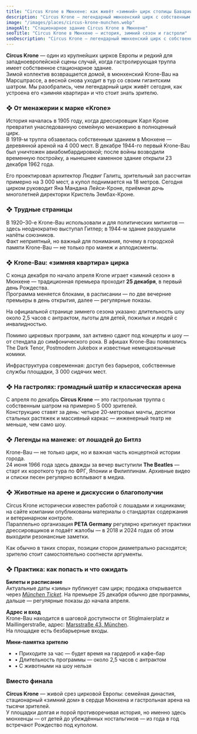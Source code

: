 ```yaml
---
title: "Circus Krone в Мюнхене: как живёт «зимний» цирк столицы Баварии"
description: "Circus Krone — легендарный мюнхенский цирк с собственным зданием. История, зимние программы, гастроли и практическая информация для зрителей."
image: "/images/places/circus-krone-munchen.webp"
imageAlt: "Стационарное здание Circus Krone в Мюнхене"
seoTitle: "Circus Krone в Мюнхене — история, зимний сезон и гастроли"
seoDescription: "Circus Krone — легендарный мюнхенский цирк с собственным зданием. История, зимние программы, гастроли и практическая информация для зрителей."
---
```


**Circus Krone** — один из крупнейших цирков Европы и редкий для западноевропейской сцены случай, когда гастролирующая труппа имеет собственное стационарное здание.  
Зимой коллектив возвращается домой, в мюнхенский Krone-Bau на Марсштрассе, а весной снова уходит в тур со своим гигантским шатром. Мы разобрались, чем легендарный цирк живёт сегодня, как устроена его «зимняя квартира» и что стоит знать зрителю.

### ❖ От менажерии к марке «Krone»

История началась в 1905 году, когда дрессировщик Карл Кроне превратил унаследованную семейную менажерию в полноценный цирк.  
В 1919-м труппа обзавелась собственным зданием в Мюнхене — деревянной ареной на 4 000 мест. В декабре 1944-го первый Krone-Bau был уничтожен авиабомбардировкой; после войны возводили временную постройку, а нынешнее каменное здание открыли 23 декабря 1962 года.  

Его проектировал архитектор Людвиг Галитц, зрительный зал рассчитан примерно на 3 000 мест, а купол поднимается на 18 метров. Сегодня цирком руководит Яна Мандана Лейси-Кроне, приёмная дочь многолетней директорки Кристель Зембах-Кроне.

### ❖ Трудные страницы

В 1920–30-е Krone-Bau использовали и для политических митингов — здесь неоднократно выступал Гитлер; в 1944-м здание разрушили налёты союзников.  
Факт неприятный, но важный для понимания, почему в городской памяти Krone-Bau — не только про манеж и аплодисменты.

### ❖ Krone-Bau: «зимняя квартира» цирка

С конца декабря по начало апреля Krone играет «зимний сезон» в Мюнхене — традиционная премьера проходит **25 декабря**, в первый день Рождества.  
Программа меняется блоками, в расписании — по две вечерние премьеры в день открытия, далее — регулярные показы.  

На официальной странице зимнего сезона указано: длительность шоу около 2,5 часов с антрактом, льготы для детей, пожилых и людей с инвалидностью.

Помимо цирковых программ, зал активно сдают под концерты и шоу — от стендапа до симфонического рока. В афишах Krone-Bau появлялись The Dark Tenor, Postmodern Jukebox и известные немецкоязычные комики.  

Инфраструктура современная: доступ без барьеров, собственные службы площадки, 3 000 сидячих мест.

### ❖ На гастролях: громадный шатёр и классическая арена

С апреля по декабрь **Circus Krone** — это гастрольная труппа с собственным шатром на примерно 5 000 зрителей.  
Конструкцию ставят за день: четыре 20-метровых мачты, десятки стальных растяжек и массивный каркас — инженерный театр не меньше, чем само шоу.

### ❖ Легенды на манеже: от лошадей до Битлз

Krone-Bau — не только цирк, но и важная часть концертной истории города.  
24 июня 1966 года здесь дважды за вечер выступили **The Beatles** — старт их короткого тура по ФРГ, Японии и Филиппинам. Архивные видео и списки песен регулярно всплывают в медиа.

### ❖ Животные на арене и дискуссии о благополучии

Circus Krone исторически известен работой с лошадьми и хищниками; на сайте компании опубликованы материалы о стандартах содержания и ветеринарном контроле.  
Параллельно организация **PETA Germany** регулярно критикует практики дрессировщиков и подаёт жалобы — в 2018 и 2024 годах об этом выходили резонансные заметки.  

Как обычно в таких спорах, позиции сторон диаметрально расходятся; зрителю стоит самостоятельно соотнести аргументы.

### ❖ Практика: как попасть и что ожидать

**Билеты и расписание**  
Актуальные даты «зимы» публикует сам цирк; продажа открывается через [*München Ticket*](https://www.muenchenticket.de/nicht-mehr-verfuegbar/). На премьере 25 декабря обычно две программы, дальше — регулярные показы до начала апреля.

**Адрес и вход**  
Krone-Bau находится в шаговой доступности от Stiglmaierplatz и Maillingerstraße, адрес: [Marsstraße 43, München](https://maps.app.goo.gl/rufjhjV3rcNfjAxJA).  
На площадке есть безбарьерные входы.

**Мини-памятка зрителю**  
- • Приходите за час — будет время на гардероб и кафе-бар  
- • Длительность программы — около 2,5 часов с антрактом  
- • С животными на шоу нельзя  

### Вместо финала

**Circus Krone** — живой срез цирковой Европы: семейная династия, стационарный «зимний дом» в сердце Мюнхена и гастрольная арена на тысячи зрителей.  
У площадки долгая и порой противоречивая история, но именно здесь мюнхенцы — от детей до убеждённых ностальгиков — из года в год встречают Рождество под куполом.
